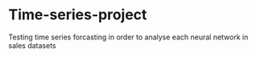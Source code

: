 # Time-series-project
Testing time series forcasting in order to analyse each neural network in sales datasets
